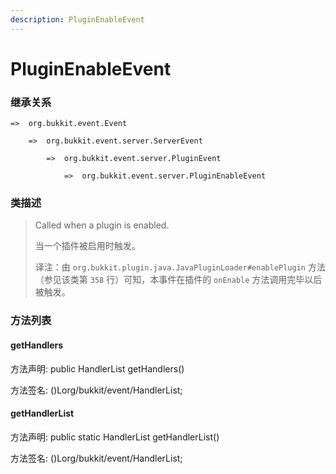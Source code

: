 ```yaml
---
description: PluginEnableEvent
---
```


# PluginEnableEvent

### 继承关系

    =>  org.bukkit.event.Event

        =>  org.bukkit.event.server.ServerEvent

            =>  org.bukkit.event.server.PluginEvent

                =>  org.bukkit.event.server.PluginEnableEvent

### 类描述

> Called when a plugin is enabled.
>
> 当一个插件被启用时触发。
>
> 译注：由 `org.bukkit.plugin.java.JavaPluginLoader#enablePlugin` 方法（参见该类第 `358` 行）可知，本事件在插件的 `onEnable` 方法调用完毕以后被触发。

### 方法列表

#### getHandlers

方法声明: public HandlerList getHandlers()

方法签名: ()Lorg/bukkit/event/HandlerList;

#### getHandlerList

方法声明: public static HandlerList getHandlerList()

方法签名: ()Lorg/bukkit/event/HandlerList;